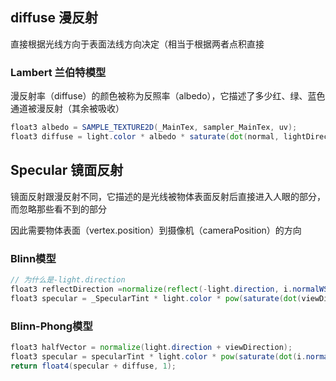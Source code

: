 ## diffuse 漫反射

直接根据光线方向于表面法线方向决定（相当于根据两者点积直接

### Lambert 兰伯特模型

漫反射率（diffuse）的颜色被称为反照率（albedo），它描述了多少红、绿、蓝色通道被漫反射（其余被吸收）
```glsl
float3 albedo = SAMPLE_TEXTURE2D(_MainTex, sampler_MainTex, uv);
float3 diffuse = light.color * albedo * saturate(dot(normal, lightDirection));
```

## Specular 镜面反射

镜面反射跟漫反射不同，它描述的是光线被物体表面反射后直接进入人眼的部分，而忽略那些看不到的部分

因此需要物体表面（vertex.position）到摄像机（cameraPosition）的方向

### Blinn模型

```glsl
// 为什么是-light.direction
float3 reflectDirection =normalize(reflect(-light.direction, i.normalWS));
float3 specular = _SpecularTint * light.color * pow(saturate(dot(viewDirection, reflectDirection)), _Smoothness * 100);
```

### Blinn-Phong模型

```glsl
float3 halfVector = normalize(light.direction + viewDirection);
float3 specular = specularTint * light.color * pow(saturate(dot(i.normalWS, halfVector)), _Smoothness * 100);
return float4(specular + diffuse, 1);
```
